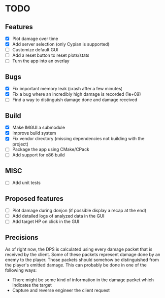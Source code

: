 # TODO

## Features

- [x] Plot damage over time
- [x] Add server selection (only Cypian is supported)
- [ ] Customize default GUI
- [ ] Add a reset button to reset plots/stats
- [ ] Turn the app into an overlay

## Bugs

- [x] Fix important memory leak (crash after a few minutes)
- [x] Fix a bug where an incredibly high damage is recorded (1e+09)
- [ ] Find a way to distinguish damage done and damage received

## Build

- [x] Make IMGUI a submodule
- [x] Improve build system
- [x] Fix vendor directory (missing dependencies not building with the project)
- [ ] Package the app using CMake/CPack
- [ ] Add support for x86 build

## MISC

- [ ] Add unit tests

## Proposed features

- [ ] Plot damage during donjon (if possible display a recap at the end)
- [ ] Add detailed logs of analyzed data in the GUI
- [ ] Add target HP on click in the GUI

## Precisions

As of right now, the DPS is calculated using every damage packet that is received by the client. Some of these packets represent damage done by an enemy to the player. Those packets should somehow be distinguished from the player's emitted damage. This can probably be done in one of the following ways:

- There might be some kind of information in the damage packet which indicates the target
- Capture and reverse engineer the client request
